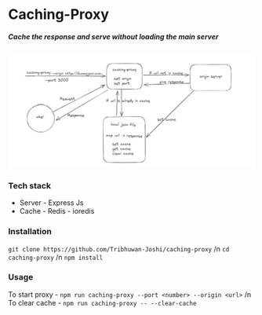 # Caching-Proxy

##### Cache the response and serve without loading the main server

![alt text](image.png)

### Tech stack

- Server - Express Js
- Cache - Redis - ioredis

### Installation

`git clone https://github.com/Tribhuwan-Joshi/caching-proxy` /n
`cd caching-proxy` /n
`npm install`

### Usage

To start proxy - `npm run caching-proxy --port <number> --origin <url>` /n
To clear cache - `npm run caching-proxy -- --clear-cache`
